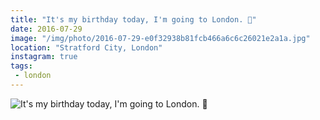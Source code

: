 ```yaml
---
title: "It's my birthday today, I'm going to London. 🎂"
date: 2016-07-29
image: "/img/photo/2016-07-29-e0f32938b81fcb466a6c6c26021e2a1a.jpg"
location: "Stratford City, London"
instagram: true
tags:
 - london
---
```


![It's my birthday today, I'm going to London. 🎂](/img/photo/2016-07-29-e0f32938b81fcb466a6c6c26021e2a1a.jpg)
